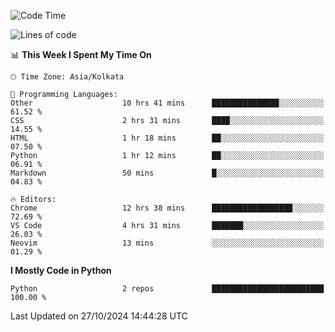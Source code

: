 <!--START_SECTION:waka-->
![Code Time](http://img.shields.io/badge/Code%20Time-355%20hrs%205%20mins-blue)

![Lines of code](https://img.shields.io/badge/From%20Hello%20World%20I%27ve%20Written-332%20lines%20of%20code-blue)

📊 **This Week I Spent My Time On** 

```text
🕑︎ Time Zone: Asia/Kolkata

💬 Programming Languages: 
Other                    10 hrs 41 mins      ███████████████░░░░░░░░░░   61.52 % 
CSS                      2 hrs 31 mins       ████░░░░░░░░░░░░░░░░░░░░░   14.55 % 
HTML                     1 hr 18 mins        ██░░░░░░░░░░░░░░░░░░░░░░░   07.50 % 
Python                   1 hr 12 mins        ██░░░░░░░░░░░░░░░░░░░░░░░   06.91 % 
Markdown                 50 mins             █░░░░░░░░░░░░░░░░░░░░░░░░   04.83 % 

🔥 Editors: 
Chrome                   12 hrs 38 mins      ██████████████████░░░░░░░   72.69 % 
VS Code                  4 hrs 31 mins       ███████░░░░░░░░░░░░░░░░░░   26.03 % 
Neovim                   13 mins             ░░░░░░░░░░░░░░░░░░░░░░░░░   01.29 % 
```

**I Mostly Code in Python** 

```text
Python                   2 repos             █████████████████████████   100.00 % 
```




 Last Updated on 27/10/2024 14:44:28 UTC
<!--END_SECTION:waka-->
